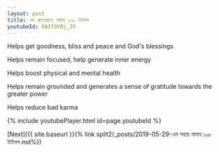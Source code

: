 ```yaml
---
layout: post
title: ওম প্রাণ্যাভ্রূতে নামায ১০৮ টাইমস
youtubeId: OA2fOYBj_ZY
---
```

 
 
Helps get goodness, bliss and peace and God's blessings
 
Helps remain focused, help generate inner energy 
 
Helps boost physical and mental health 
 
Helps remain grounded and generates a sense of gratitude towards the greater power 
 
Helps reduce bad karma
 
 
 
 


{% include youtubePlayer.html id=page.youtubeId %}
 
[Next]({{ site.baseurl }}{% link  split2/_posts/2019-05-29-ওম সহায় নামায ১০৮ টাইমস.md%})
 
